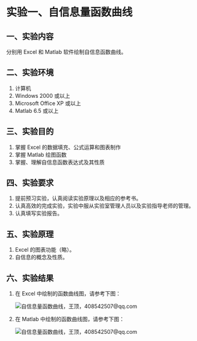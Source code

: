 # 实验一、自信息量函数曲线

## 一、实验内容

分别用 Excel 和 Matlab 软件绘制自信息函数曲线。

## 二、实验环境

1. 计算机
2. Windows 2000 或以上
3. Microsoft Office XP 或以上
4. Matlab 6.5 或以上

## 三、实验目的

1. 掌握 Excel 的数据填充、公式运算和图表制作
2. 掌握 Matlab 绘图函数
3. 掌握、理解自信息函数表达式及其性质

## 四、实验要求

1. 提前预习实验，认真阅读实验原理以及相应的参考书。
2. 认真高效的完成实验，实验中服从实验室管理人员以及实验指导老师的管理。
3. 认真填写实验报告。

## 五、实验原理
1. Excel 的图表功能（略）。
2. 自信息的概念及性质。

## 六、实验结果

1. 在 Excel 中绘制的函数曲线图，请参考下图：

    ![自信息量函数曲线，王顶，408542507@qq.com](images/lab01-01.png)

2. 在 Matlab 中绘制的函数曲线图，请参考下图：

    ![自信息量函数曲线，王顶，408542507@qq.com](images/lab01-02.png)


